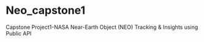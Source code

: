 # Neo_capstone1
Capstone Project1-NASA Near-Earth Object (NEO) Tracking &amp; Insights using Public API
